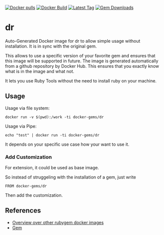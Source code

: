 [![Docker pulls](https://img.shields.io/docker/pulls/rubygem/dr.svg)](https://hub.docker.com/r/rubygem/dr/)
[![Docker Build](https://img.shields.io/docker/automated/rubygem/dr.svg)](https://hub.docker.com/r/rubygem/dr/)
[![Latest Tag](https://img.shields.io/github/tag/docker-rubygem/dr.svg)](https://hub.docker.com/r/rubygem/dr/)
[![Gem Downloads](https://img.shields.io/gem/dt/dr.svg)](https://rubygems.org/gems/dr/)
# dr

Auto-Generated Docker image for dr to allow simple usage without installation.
It is in sync with the original gem.

This allows to use a specific version of your favorite gem and ensures that this image will be supported in future.
The image is generated automatically from a github repository by Docker Hub.
This ensures that you exactly know what is in the image and what not.

It lets you use Ruby Tools without the need to install ruby on your machine.

## Usage

Usage via file system:

`docker run -v $(pwd):/work -ti docker-gems/dr`

Usage via Pipe:

`echo "test" | docker run -ti docker-gems/dr`

It depends on your specific use case how your want to use it.

### Add Customization

For extension, it could be used as base image.

So instead of struggeling with the installation of a gem, just write

`FROM docker-gems/dr`

Then add the customization.

## References

 - [Overview over other rubygem docker images](https://github.com/thinkbot/docker-rubygem)
 - [Gem](https://rubygems.org/gems/dr/)
